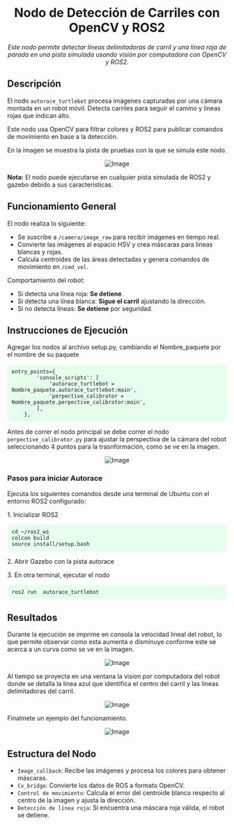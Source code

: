 <h1 align="center">Nodo de Detección de Carriles con OpenCV y ROS2</h1>

<p align="center">
  <i>Este nodo permite detectar líneas delimitadoras de carril y una linea roja de parada en una pista simulada usando visión por computadora con OpenCV y ROS2.</i>
</p>

<h2>Descripción</h2>
<p>El nodo <code>autorace_turtlebot</code> procesa imágenes capturadas por una cámara montada en un robot móvil. Detecta carriles para seguir el camino y líneas rojas que indican alto.</p>

<p>Este nodo usa OpenCV para filtrar colores y ROS2 para publicar comandos de movimiento en base a la detección.</p>
<p>En la imagen se muestra la pista de pruebas con la que se simula este nodo.</p>
<p align="center">
  <img src="https://github.com/user-attachments/assets/fd40699b-a204-4df4-9024-701d6c06271a" alt="Image">
</p>
<p><strong>Nota:</strong> El nodo puede ejecutarse en cualquier pista simulada de ROS2 y gazebo debido a sus caracteristicas.</p>

<h2>Funcionamiento General</h2>

<p>El nodo realiza lo siguiente:</p>
<ul>
  <li>Se suscribe a <code>/camera/image_raw</code> para recibir imágenes en tiempo real.</li>
  <li>Convierte las imágenes al espacio HSV y crea máscaras para líneas blancas y rojas.</li>
  <li>Calcula centroides de las áreas detectadas y genera comandos de movimiento en <code>/cmd_vel</code>.</li>
</ul>

<p>Comportamiento del robot:</p>
<ul>
  <li>Si detecta una línea roja: <strong>Se detiene</strong>.</li>
  <li>Si detecta una línea blanca: <strong>Sigue el carril</strong> ajustando la dirección.</li>
  <li>Si no detecta líneas: <strong>Se detiene</strong> por seguridad.</li>
</ul>

<h2>Instrucciones de Ejecución</h2>
<p>Agregar los nodos al archivo setup.py, cambiando el Nombre_paquete por el nombre de su paquete</p> 
<pre style="background-color:#e6ffed;padding:10px;border-radius:8px;">
<code>entry_points={
        'console_scripts': [
            'autorace_turtlebot = Nombre_paquete.autorace_turtlebot:main',
            'perpective_calibrator = Nombre_paquete.perpective_calibrator:main',
        ],
    },
</code></pre>
<p>Antes de correr el nodo principal se debe correr el nodo <code>perpective_calibrator.py</code> para ajustar la perspectiva de la cámara del robot seleccionando 4 puntos para la trasnformación, como se ve en la imagen.</p>
<p align="center">
  <img src="https://github.com/user-attachments/assets/330fc088-f07d-4ba6-8737-674b537d0d6e" alt="Image">
</p>

<h3>Pasos para iniciar Autorace</h3>
<p>Ejecuta los siguientes comandos desde una terminal de Ubuntu con el entorno ROS2 configurado:</p>
<p>1. Inicializar ROS2</p>
<pre style="background-color:#e6ffed;padding:10px;border-radius:8px;">
<code>cd ~/ros2_ws
colcon build
source install/setup.bash
</code></pre>

<p>2. Abrir Gazebo con la pista autorace</p>

<p>3. En otra terminal, ejecutar el nodo</p>
<pre style="background-color:#e6ffed;padding:10px;border-radius:8px;">
<code>ros2 run <NOMBRE_DEL_PAQUETE> autorace_turtlebot</code></pre>

<h2>Resultados</h2>
<p>Durante la ejecución se imprime en consola la velocidad lineal del robot, lo que permite observar como esta aumenta o disminuye conforme este se acerca a un curva como se ve en la imagen.</p>
<p align="center">
  <img src="https://github.com/user-attachments/assets/d62b9711-ddc9-4415-934a-69d80fde2bdb" alt="Image">
</p>

<p>Al tiempo se proyecta en una ventana la vision por computadora del robot donde se detalla la linea azul que identifica el centro del carril y las lineas delimitadoras del carril.</p>
<p align="center">
  <img src="https://github.com/user-attachments/assets/1ded62cf-f172-4afd-aef9-7ff4ea79798f" alt="Image">
</p>

<p>Finalmete un ejemplo del funcionamiento.</p>
<p align="center">
  <img src="https://github.com/user-attachments/assets/1a860bb9-a803-44a2-b5bf-6f1714ff0252" alt="Image">
</p>

<h2>Estructura del Nodo</h2>
<ul>
  <li><code>Image_callback</code>: Recibe las imágenes y procesa los colores para obtener máscaras.</li>
  <li><code>Cv_bridge</code>: Convierte los datos de ROS a formato OpenCV.</li>
  <li><code>Control de movimiento</code>: Calcula el error del centroide blanco respecto al centro de la imagen y ajusta la dirección.</li>
  <li><code>Detección de línea roja</code>: Si encuentra una máscara roja válida, el robot se detiene.</li>
</ul>
